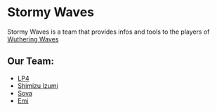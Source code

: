 # Stormy Waves
Stormy Waves is a team that provides infos and tools to the players of [Wuthering Waves](https://wutheringwaves.kurogame.com)


## Our Team:
- [LP4](https://github.com/jessDe)
- [Shimizu Izumi](https://github.com/shimizu-izumi)
- [Sova](https://github.com/Silyky)
- [Emi](https://github.com/eminentglory)
